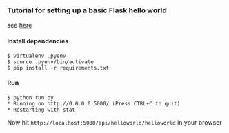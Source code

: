 ### Tutorial for setting up a basic Flask hello world
see [here](http://blog.sampingchuang.com/flask-hello-world/)

#### Install dependencies
```
$ virtualenv .pyenv
$ source .pyenv/bin/activate
$ pip install -r requirements.txt
```

#### Run

```
$ python run.py
* Running on http://0.0.0.0:5000/ (Press CTRL+C to quit)
* Restarting with stat
```

Now hit `http://localhost:5000/api/helloworld/helloworld` in your browser
